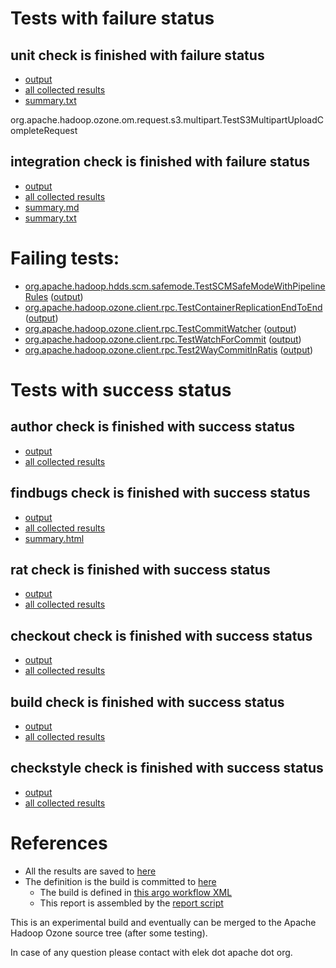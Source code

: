 # Tests with failure status

## unit check is finished with failure status

   * [output](https://raw.githubusercontent.com/elek/ozone-ci-q4/master/pr/pr-hdds-1569-hdnwc/unit/output.log)
   * [all collected results](https://github.com/elek/ozone-ci-q4/tree/master/pr/pr-hdds-1569-hdnwc/unit)
   * [summary.txt](https://github.com/elek/ozone-ci-q4/tree/master/pr/pr-hdds-1569-hdnwc/unit/summary.txt)

org.apache.hadoop.ozone.om.request.s3.multipart.TestS3MultipartUploadCompleteRequest

## integration check is finished with failure status

   * [output](https://raw.githubusercontent.com/elek/ozone-ci-q4/master/pr/pr-hdds-1569-hdnwc/integration/output.log)
   * [all collected results](https://github.com/elek/ozone-ci-q4/tree/master/pr/pr-hdds-1569-hdnwc/integration)
   * [summary.md](https://github.com/elek/ozone-ci-q4/tree/master/pr/pr-hdds-1569-hdnwc/integration/summary.md)
   * [summary.txt](https://github.com/elek/ozone-ci-q4/tree/master/pr/pr-hdds-1569-hdnwc/integration/summary.txt)

# Failing tests: 

 * [org.apache.hadoop.hdds.scm.safemode.TestSCMSafeModeWithPipelineRules](hadoop-ozone/integration-test/org.apache.hadoop.hdds.scm.safemode.TestSCMSafeModeWithPipelineRules.txt) ([output](hadoop-ozone/integration-test/org.apache.hadoop.hdds.scm.safemode.TestSCMSafeModeWithPipelineRules-output.txt))
 * [org.apache.hadoop.ozone.client.rpc.TestContainerReplicationEndToEnd](hadoop-ozone/integration-test/org.apache.hadoop.ozone.client.rpc.TestContainerReplicationEndToEnd.txt) ([output](hadoop-ozone/integration-test/org.apache.hadoop.ozone.client.rpc.TestContainerReplicationEndToEnd-output.txt))
 * [org.apache.hadoop.ozone.client.rpc.TestCommitWatcher](hadoop-ozone/integration-test/org.apache.hadoop.ozone.client.rpc.TestCommitWatcher.txt) ([output](hadoop-ozone/integration-test/org.apache.hadoop.ozone.client.rpc.TestCommitWatcher-output.txt))
 * [org.apache.hadoop.ozone.client.rpc.TestWatchForCommit](hadoop-ozone/integration-test/org.apache.hadoop.ozone.client.rpc.TestWatchForCommit.txt) ([output](hadoop-ozone/integration-test/org.apache.hadoop.ozone.client.rpc.TestWatchForCommit-output.txt))
 * [org.apache.hadoop.ozone.client.rpc.Test2WayCommitInRatis](hadoop-ozone/integration-test/org.apache.hadoop.ozone.client.rpc.Test2WayCommitInRatis.txt) ([output](hadoop-ozone/integration-test/org.apache.hadoop.ozone.client.rpc.Test2WayCommitInRatis-output.txt))


# Tests with success status

## author check is finished with success status

   * [output](https://raw.githubusercontent.com/elek/ozone-ci-q4/master/pr/pr-hdds-1569-hdnwc/author/output.log)
   * [all collected results](https://github.com/elek/ozone-ci-q4/tree/master/pr/pr-hdds-1569-hdnwc/author)


## findbugs check is finished with success status

   * [output](https://raw.githubusercontent.com/elek/ozone-ci-q4/master/pr/pr-hdds-1569-hdnwc/findbugs/output.log)
   * [all collected results](https://github.com/elek/ozone-ci-q4/tree/master/pr/pr-hdds-1569-hdnwc/findbugs)
   * [summary.html](https://elek.github.io/ozone-ci-q4/pr/pr-hdds-1569-hdnwc/findbugs/summary.html)


## rat check is finished with success status

   * [output](https://raw.githubusercontent.com/elek/ozone-ci-q4/master/pr/pr-hdds-1569-hdnwc/rat/output.log)
   * [all collected results](https://github.com/elek/ozone-ci-q4/tree/master/pr/pr-hdds-1569-hdnwc/rat)


## checkout check is finished with success status

   * [output](https://raw.githubusercontent.com/elek/ozone-ci-q4/master/pr/pr-hdds-1569-hdnwc/checkout/output.log)
   * [all collected results](https://github.com/elek/ozone-ci-q4/tree/master/pr/pr-hdds-1569-hdnwc/checkout)


## build check is finished with success status

   * [output](https://raw.githubusercontent.com/elek/ozone-ci-q4/master/pr/pr-hdds-1569-hdnwc/build/output.log)
   * [all collected results](https://github.com/elek/ozone-ci-q4/tree/master/pr/pr-hdds-1569-hdnwc/build)


## checkstyle check is finished with success status

   * [output](https://raw.githubusercontent.com/elek/ozone-ci-q4/master/pr/pr-hdds-1569-hdnwc/checkstyle/output.log)
   * [all collected results](https://github.com/elek/ozone-ci-q4/tree/master/pr/pr-hdds-1569-hdnwc/checkstyle)




# References

 * All the results are saved to [here](https://github.com/elek/ozone-ci-q4/tree/master/pr/pr-hdds-1569-hdnwc/)
 * The definition is the build is committed to [here](https://github.com/elek/argo-ozone)
    * The build is defined in [this argo workflow XML](https://github.com/elek/argo-ozone/blob/master/ozone-build.yaml)
    * This report is assembled by the [report script](https://github.com/elek/argo-ozone/blob/master/scripts/report.sh)

This is an experimental build and eventually can be merged to the Apache Hadoop Ozone source tree (after some testing).

In case of any question please contact with elek dot apache dot org.
